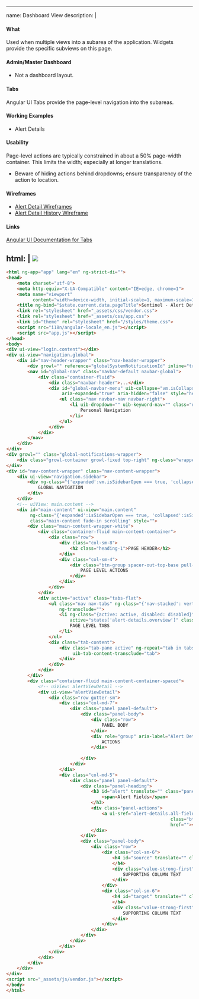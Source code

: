 ---
name: Dashboard View
description: |
  #### What
  Used when multiple views into a subarea of the application.  Widgets provide the specific subviews on this page.
  
  #### Admin/Master Dashboard
  * Not a dashboard layout.
  
  #### Tabs
  Angular UI Tabs provide the page-level navigation into the subareas.

  #### Working Examples
  - Alert Details
  
  #### Usability
  Page-level actions are typically constrained in about a 50% page-width container.  This limits the width; especially at longer translations.  
  * Beware of hiding actions behind dropdowns; ensure transparency of the action to location.
  
  #### Wireframes
  * [Alert Detail Wireframes](https://netiq.mybalsamiq.com/projects/sentineld6/D6%20-%20Alert%20details%20page%20-%20Overview)
  * [Alert Detail History Wireframe](https://netiq.mybalsamiq.com/projects/sentineld6/D6%20-%20Alert%20details%20-%20History)
  
  #### Links
  [Angular UI Documentation for Tabs](https://angular-ui.github.io/bootstrap/#/tabs)
  
html: |
  <img src="https://netiq.mybalsamiq.com/mockups/5327392.png?key=11f7fd94e33907ede64cecf8d286896b5ba4a869" style="max-width: 100%;" />
-----
```html
<html ng-app="app" lang="en" ng-strict-di="">
<head>
    <meta charset="utf-8">
    <meta http-equiv="X-UA-Compatible" content="IE=edge, chrome=1">
    <meta name="viewport"
          content="width=device-width, initial-scale=1, maximum-scale=1, minimum-scale=1, user-scalable=no">
    <title ng-bind="$state.current.data.pageTitle">Sentinel - Alert Details</title>
    <link rel="stylesheet" href="_assets/css/vendor.css">
    <link rel="stylesheet" href="_assets/css/app.css">
    <link id="theme" rel="stylesheet" href="/styles/theme.css">
    <script src="i18n/angular-locale_en.js"></script>
    <script src="app.js"></script>
</head>
<body>
<div ui-view="login.content"></div>
<div ui-view="navigation.global">
    <div id="nav-header-wrapper" class="nav-header-wrapper">
        <div growl="" reference="globalSystemNotificationId" inline="true" class="global-system-notification"></div>
        <nav id="global-nav" class="navbar-default navbar-global">
            <div class="container-fluid">
                <div class="navbar-header">...</div>
                <div id="global-navbar-menu" uib-collapse="vm.isCollapsed" class="collapsed navbar-collapse in collapse"
                     aria-expanded="true" aria-hidden="false" style="height: auto;">
                    <ul class="nav navbar-nav navbar-right">
                        <li uib-dropdown="" uib-keyword-nav="" class="dropdown">
                            Personal Navigation
                        </li>
                    </ul>
                </div>
            </div>
        </nav>
    </div>
</div>
<div growl="" class="global-notifications-wrapper">
    <div class="growl-container growl-fixed top-right" ng-class="wrapperClasses()">
</div>
<div id="nav-content-wrapper" class="nav-content-wrapper">
    <div ui-view="navigation.sidebar">
        <div ng-class="{'expanded':vm.isSidebarOpen === true, 'collapsed':vm.isSidebarOpen === false}" class="navbar-primary fade-in hidden-phone">
            GLOBAL NAVIGATION
        </div>
    </div>
    <!-- uiView: main.content -->
    <div id="main-content" ui-view="main.content"
         ng-class="{'expanded':isSidebarOpen === true, 'collapsed':isSidebarOpen === false}"
         class="main-content fade-in scrolling" style="">
        <div class="main-content-wrapper-white">
            <div class="container-fluid main-content-container">
                <div class="row">
                    <div class="col-sm-8">
                        <h2 class="heading-1">PAGE HEADER</h2>
                    </div>
                    <div class="col-sm-4">
                        <div class="btn-group spacer-out-top-base pull-right">
                            PAGE LEVEL ACTIONS
                        </div>
                    </div>
                </div>
            </div>
            <div active="active" class="tabs-flat">
                <ul class="nav nav-tabs" ng-class="{'nav-stacked': vertical, 'nav-justified': justified}"
                    ng-transclude="">
                    <li ng-class="{active: active, disabled: disabled}" index="0"
                        active="states['alert-details.overview']" class="active">
                        PAGE LEVEL TABS
                    </li>
                </ul>
                <div class="tab-content">
                    <div class="tab-pane active" ng-repeat="tab in tabs" ng-class="{active: tab.active}"
                         uib-tab-content-transclude="tab">
                    </div>
                </div>
            </div>
        </div>
        <div class="container-fluid main-content-container-spaced">
            <!-- uiView: alertViewDetail -->
            <div ui-view="alertViewDetail">
                <div class="row gutter-sm">
                    <div class="col-md-7">
                        <div class="panel panel-default">
                            <div class="panel-body">
                                <div class="row">
                                    PANEL BODY
                                </div>
                                <div role="group" aria-label="Alert Detail Actions" class="btn-group spacer-out-v-md">
                                    ACTIONS
                                </div>
                                
                            </div>
                        </div>
                    </div>
                    <div class="col-md-5">
                        <div class="panel panel-default">
                            <div class="panel-heading">
                                <h3 id="alert" translate="" class="panel-title">
                                    <span>Alert Fields</span>
                                </h3>
                                <div class="panel-actions">
                                    <a ui-sref="alert-details.all-fields" translate=""
                                                              class="btn btn-link"
                                                              href=""><span>Show All</span></a>
                                </div>
                            </div>
                            <div class="panel-body">
                                <div class="row">
                                    <div class="col-sm-6">
                                        <h4 id="source" translate="" class="spacer-out-top-none text-watermark"><span>Source</span>
                                        </h4>
                                        <div class="value-strong-first">
                                            SUPPORTING COLUMN TEXT
                                        </div>
                                    </div>
                                    <div class="col-sm-6">
                                        <h4 id="target" translate="" class="spacer-out-top-none text-watermark"><span>Target</span>
                                        </h4>
                                        <div class="value-strong-first">
                                            SUPPORTING COLUMN TEXT
                                        </div>
                                    </div>
                                </div>
                            </div>
                        </div>
                    </div>
                </div>
            </div>
        </div>
    </div>
</div>
<script src="_assets/js/vendor.js"></script>
</body>
</html>
